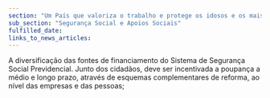 ```yaml
---
section: "Um País que valoriza o trabalho e protege os idosos e os mais vulneráveis"
sub_section: "Segurança Social e Apoios Sociais"
fulfilled_date:
links_to_news_articles:
---
```


A diversificação das fontes de financiamento do Sistema de Segurança Social Previdencial. Junto dos cidadãos, deve ser incentivada a poupança a médio e longo prazo, através de esquemas complementares de reforma, ao nível das empresas e das pessoas;
